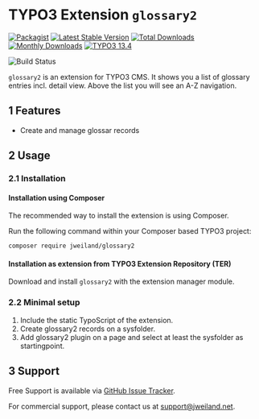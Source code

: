 # TYPO3 Extension `glossary2`

[![Packagist][packagist-logo-stable]][extension-packagist-url]
[![Latest Stable Version][extension-build-shield]][extension-ter-url]
[![Total Downloads][extension-downloads-badge]][extension-packagist-url]
[![Monthly Downloads][extension-monthly-downloads]][extension-packagist-url]
[![TYPO3 13.4][TYPO3-shield]][TYPO3-13-url]

![Build Status](https://github.com/jweiland-net/glossary2/actions/workflows/ci.yml/badge.svg)

`glossary2` is an extension for TYPO3 CMS. It shows you a list of glossary
entries incl. detail view. Above the list you will see an A-Z navigation.

## 1 Features

* Create and manage glossar records

## 2 Usage

### 2.1 Installation

#### Installation using Composer

The recommended way to install the extension is using Composer.

Run the following command within your Composer based TYPO3 project:

```
composer require jweiland/glossary2
```

#### Installation as extension from TYPO3 Extension Repository (TER)

Download and install `glossary2` with the extension manager module.

### 2.2 Minimal setup

1) Include the static TypoScript of the extension.
2) Create glossary2 records on a sysfolder.
3) Add glossary2 plugin on a page and select at least the sysfolder as startingpoint.

## 3 Support

Free Support is available via [GitHub Issue Tracker](https://github.com/jweiland-net/glossary2/issues).

For commercial support, please contact us at [support@jweiland.net](support@jweiland.net).

<!-- MARKDOWN LINKS & IMAGES -->

[extension-build-shield]: https://poser.pugx.org/jweiland/glossary2/v/stable.svg?style=for-the-badge

[extension-downloads-badge]: https://poser.pugx.org/jweiland/glossary2/d/total.svg?style=for-the-badge

[extension-monthly-downloads]: https://poser.pugx.org/jweiland/glossary2/d/monthly?style=for-the-badge

[extension-ter-url]: https://extensions.typo3.org/extension/glossary2/

[extension-packagist-url]: https://packagist.org/packages/jweiland/glossary2/

[packagist-logo-stable]: https://img.shields.io/badge/--grey.svg?style=for-the-badge&logo=packagist&logoColor=white

[TYPO3-13-url]: https://get.typo3.org/version/13

[TYPO3-shield]: https://img.shields.io/badge/TYPO3-13.4-green.svg?style=for-the-badge&logo=typo3
